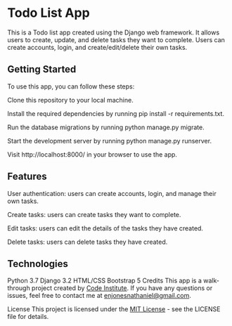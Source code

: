 # Todo List App
This is a Todo list app created using the Django web framework. It allows users to create, update, and delete tasks they want to complete. Users can create accounts, login, and create/edit/delete their own tasks.

## Getting Started
To use this app, you can follow these steps:

Clone this repository to your local machine.

Install the required dependencies by running pip install -r requirements.txt.

Run the database migrations by running python manage.py migrate.

Start the development server by running python manage.py runserver.

Visit http://localhost:8000/ in your browser to use the app.

## Features
User authentication: users can create accounts, login, and manage their own tasks.

Create tasks: users can create tasks they want to complete.

Edit tasks: users can edit the details of the tasks they have created.

Delete tasks: users can delete tasks they have created.

## Technologies
Python 3.7
Django 3.2
HTML/CSS
Bootstrap 5
Credits
This app is a walk-through project created by <a href="https://codeinstitute.net/">Code Institute</a>. If you have any questions or issues, feel free to contact me at enjonesnathaniel@gmail.com.

License
This project is licensed under the <a href="https://opensource.org/licenses/MIT">MIT License</a> - see the LICENSE file for details.